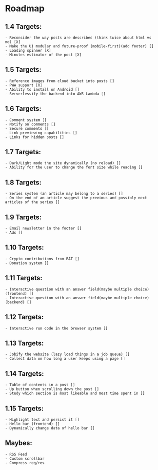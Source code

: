 # Roadmap

## 1.4 Targets: 
    - Reconsider the way posts are described (think twice about html vs md) [X]
    - Make the UI modular and future-proof (mobile-first)(add footer) []
    - Loading spinner [X]
    - Minutes estimator of the post [X]

## 1.5 Targets:
    - Reference images from cloud bucket into posts []
    - PWA support [X]
    - Ability to install on Android []
    - Serverlessify the backend into AWS Lambda []

## 1.6 Targets:
    - Comment system []
    - Notify on comments []
    - Secure comments []
    - Link previewing capabilities []
    - Links for hidden posts []

## 1.7 Targets:
    - Dark/Light mode the site dynamically (no reload) []
    - Ability for the user to change the font size while reading []

## 1.8 Targets: 
    - Series system (an article may belong to a series) []
    - On the end of an article suggest the previous and possibly next articles of the series []

## 1.9 Targets:
    - Email newsletter in the footer []
    - Ads []

## 1.10 Targets:
    - Crypto contributions from BAT []
    - Donation system []

## 1.11 Targets:
    - Interactive question with an answer field(maybe multiple choice) (frontend) []
    - Interactive question with an answer field(maybe multiple choice) (backend) []

## 1.12 Targets:
    - Interactive run code in the browser system []

## 1.13 Targets:
    - Jobify the website (lazy load things in a job queue) []
    - Collect data on how long a user keeps using a page []

## 1.14 Targets:
    - Table of contents in a post []
    - Up button when scrolling down the post []
    - Study which section is most likeable and most time spent in []

## 1.15 Targets:
    - Highlight text and persist it []
    - Hello bar (frontend) []
    - Dynamically change data of hello bar []

## Maybes:
    - RSS Feed
    - Custom scrollbar
    - Compress req/res